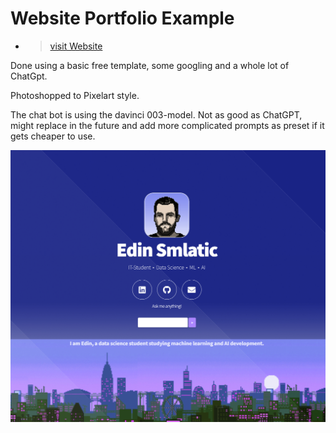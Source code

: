 # Website Portfolio Example


 - > [visit Website](https://smlatic.onrender.com/) 

Done using a basic free template, some googling and a whole lot of ChatGpt.

Photoshopped to Pixelart style.

The chat bot is using the davinci 003-model. Not as good as ChatGPT, might replace in the future and add more complicated prompts as preset if it gets cheaper to use.







![screenshot](assets\website1.png)